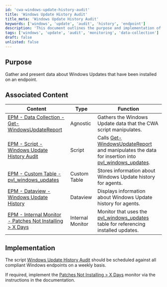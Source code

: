 ```yaml
---
id: 'cwa-windows-update-history-audit'
title: 'Windows Update History Audit'
title_meta: 'Windows Update History Audit'
keywords: ['windows', 'update', 'audit', 'history', 'endpoint']
description: 'This document outlines the purpose and implementation of the Windows Update History Audit script, which gathers and presents data about installed Windows Updates on endpoints. It also includes associated content that enhances the functionality of the script.'
tags: ['windows', 'update', 'audit', 'monitoring', 'data-collection']
draft: false
unlisted: false
---
```

## Purpose

Gather and present data about Windows Updates that have been installed on an endpoint.

## Associated Content

| Content                                                                                              | Type        | Function                                                                                                         |
|------------------------------------------------------------------------------------------------------|-------------|------------------------------------------------------------------------------------------------------------------|
| [EPM - Data Collection - Get-WindowsUpdateReport](https://proval.itglue.com/DOC-5078775-10372095) | Agnostic    | Gathers the Windows Update data that the CWA script manipulates.                                               |
| [EPM - Script - Windows Update History Audit](https://proval.itglue.com/DOC-5078775-12275093)     | Script      | Calls [Get-WindowsUpdateReport](https://proval.itglue.com/DOC-5078775-10372095) and manipulates the data for insertion into [pvl_windows_updates](https://proval.itglue.com/DOC-5078775-12275091). |
| [EPM - Custom Table - pvl_windows_updates](https://proval.itglue.com/DOC-5078775-12275091)         | Custom Table| Stores information about Windows Update history for agents.                                                     |
| [EPM - Dataview - Windows Update History](https://proval.itglue.com/DOC-5078775-12275090)          | Dataview    | Displays information about Windows Update history for agents.                                                  |
| [EPM - Internal Monitor - Patches Not Installing > X Days](https://proval.itglue.com/DOC-5078775-10946278) | Internal Monitor | Monitor that uses the [pvl_windows_updates](https://proval.itglue.com/DOC-5078775-12275091) table for referencing installed updates. |

## Implementation

The script [Windows Update History Audit](https://proval.itglue.com/DOC-5078775-12275093) should be scheduled against all compliant Windows endpoints on a weekly basis.

If required, implement the [Patches Not Installing > X Days](https://proval.itglue.com/DOC-5078775-10946278) monitor via the instructions in the documentation.


